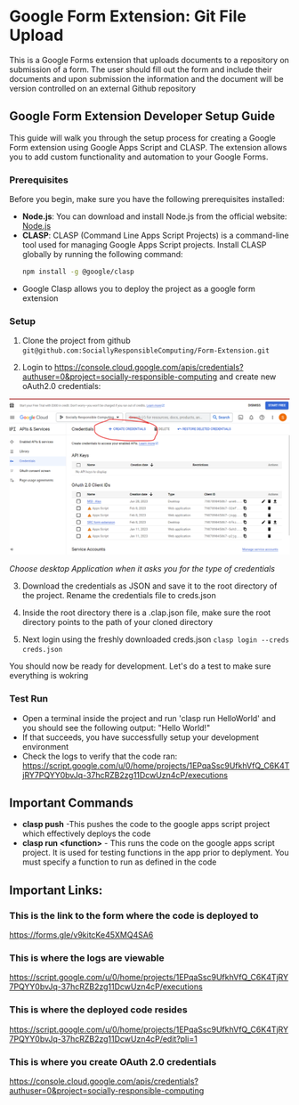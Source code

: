 # Google Form Extension: Git File Upload

This is a Google Forms extension that uploads documents to a repository on submission of a form. The user should fill out the form and include their documents and upon submission the information and the document will be version controlled on an external Github repository

## Google Form Extension Developer Setup Guide

This guide will walk you through the setup process for creating a Google Form extension using Google Apps Script and CLASP. The extension allows you to add custom functionality and automation to your Google Forms.

### Prerequisites

Before you begin, make sure you have the following prerequisites installed:

- **Node.js**: You can download and install Node.js from the official website: [Node.js](https://nodejs.org)
- **CLASP**: CLASP (Command Line Apps Script Projects) is a command-line tool used for managing Google Apps Script projects. Install CLASP globally by running the following command:
  ```bash
  npm install -g @google/clasp
  ```
 - Google Clasp allows you to deploy the project as a google form extension

### Setup

1. Clone the project from github
   `git@github.com:SociallyResponsibleComputing/Form-Extension.git`  

2.  Login to https://console.cloud.google.com/apis/credentials?authuser=0&project=socially-responsible-computing and create new oAuth2.0 credentials:
   
![image](public/setup01.png)

*Choose desktop Application when it asks you for the type of credentials*

3. Download the credentials as JSON and save it to the root directory of the project. Rename the credentials file to creds.json

4. Inside the root directory there is a .clap.json file, make sure the root directory points to the path of your cloned directory

5. Next login using the freshly downloaded creds.json `clasp login --creds creds.json`

You should now be ready for development. Let's do a test to make sure everything is wokring

### Test Run
- Open a terminal inside the project and run 'clasp run HelloWorld' and you should see the following output: "Hello World!"
- If that succeeds, you have successfully setup your development environment
- Check the logs to verify that the code ran: https://script.google.com/u/0/home/projects/1EPqaSsc9UfkhVfQ_C6K4TjRY7PQYY0bvJq-37hcRZB2zg11DcwUzn4cP/executions

## Important Commands
- **clasp push** -This pushes the code to the google apps script project which effectively deploys the code
- **clasp run \<function>** - This runs the code on the google apps script project. It is used for testing functions in the app prior to deplyment. You must specify a function to run as defined in the code


## Important Links:
### This is the link to the form where the code is deployed to
https://forms.gle/v9kitcKe45XMQ4SA6
### This is where the logs are viewable
https://script.google.com/u/0/home/projects/1EPqaSsc9UfkhVfQ_C6K4TjRY7PQYY0bvJq-37hcRZB2zg11DcwUzn4cP/executions
### This is where the deployed code resides
https://script.google.com/u/0/home/projects/1EPqaSsc9UfkhVfQ_C6K4TjRY7PQYY0bvJq-37hcRZB2zg11DcwUzn4cP/edit?pli=1
### This is where you create OAuth 2.0 credentials
https://console.cloud.google.com/apis/credentials?authuser=0&project=socially-responsible-computing
